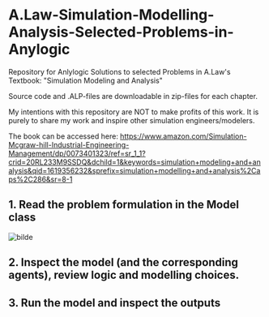 # A.Law-Simulation-Modelling-Analysis-Selected-Problems-in-Anylogic
Repository for Anlylogic Solutions to selected Problems in A.Law's Textbook: "Simulation Modeling and Analysis"

Source code and .ALP-files are downloadable in zip-files for each chapter.


My intentions with this repository are NOT to make profits of this work. It is purely to share my work and inspire other simulation engineers/modelers.

The book can be accessed here:
https://www.amazon.com/Simulation-Mcgraw-hill-Industrial-Engineering-Management/dp/0073401323/ref=sr_1_1?crid=20RL233M9SSDQ&dchild=1&keywords=simulation+modeling+and+analysis&qid=1619356232&sprefix=simulation+modelling+and+analysis%2Caps%2C286&sr=8-1


## 1. Read the problem formulation in the Model class

![bilde](https://user-images.githubusercontent.com/52788090/115995073-0f1dd900-a5da-11eb-9702-dddda3b2588c.png)

## 2. Inspect the model (and the corresponding agents), review logic and modelling choices.

## 3. Run the model and inspect the outputs
